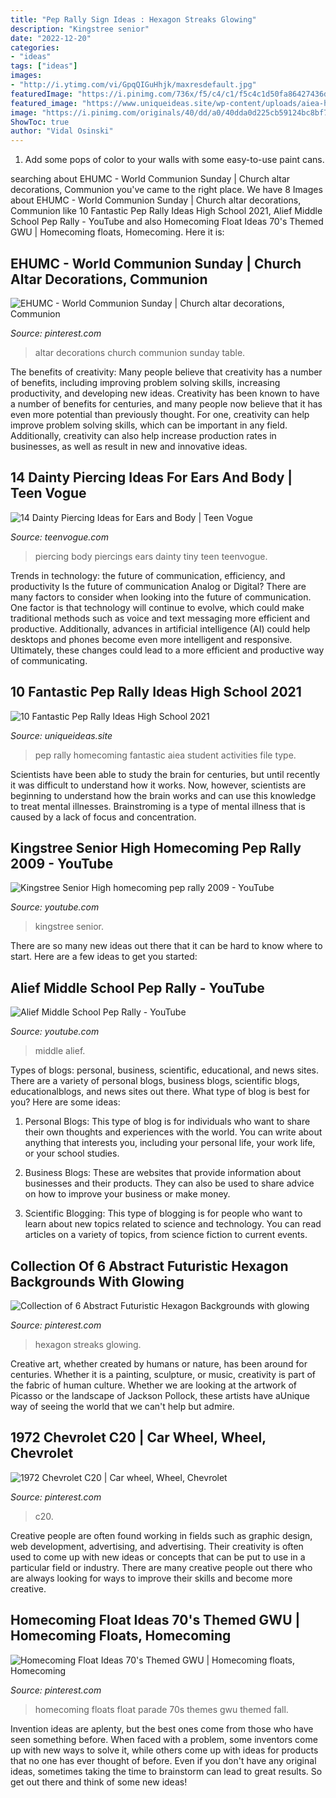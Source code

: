 ```yaml
---
title: "Pep Rally Sign Ideas : Hexagon Streaks Glowing"
description: "Kingstree senior"
date: "2022-12-20"
categories:
- "ideas"
tags: ["ideas"]
images:
- "http://i.ytimg.com/vi/GpqQIGuHhjk/maxresdefault.jpg"
featuredImage: "https://i.pinimg.com/736x/f5/c4/c1/f5c4c1d50fa86427436de79334f5c94c.jpg"
featured_image: "https://www.uniqueideas.site/wp-content/uploads/aiea-high-school-student-activities-homecoming-pep-rally.jpg"
image: "https://i.pinimg.com/originals/40/dd/a0/40dda0d225cb59124bc8bf713809f36e.jpg"
ShowToc: true
author: "Vidal Osinski"
---
```



1. Add some pops of color to your walls with some easy-to-use paint cans.

	

		
searching about EHUMC - World Communion Sunday | Church altar decorations, Communion you've came to the right place. We have 8 Images about EHUMC - World Communion Sunday | Church altar decorations, Communion like 10 Fantastic Pep Rally Ideas High School 2021, Alief Middle School Pep Rally - YouTube and also Homecoming Float Ideas 70&#039;s Themed GWU | Homecoming floats, Homecoming. Here it is:
		
    
## EHUMC - World Communion Sunday | Church Altar Decorations, Communion

<img loading=lazy src="https://i.pinimg.com/originals/40/dd/a0/40dda0d225cb59124bc8bf713809f36e.jpg" onerror="this.onerror=null;this.src='https://tse1.mm.bing.net/th?id=OIP.e9R_5hD5nevK5IXC2xd7cQHaFj&amp;pid=15.1';" alt="EHUMC - World Communion Sunday | Church altar decorations, Communion">

_Source: pinterest.com_

>altar decorations church communion sunday table. 

	

The benefits of creativity: Many people believe that creativity has a number of benefits, including improving problem solving skills, increasing productivity, and developing new ideas.
Creativity has been known to have a number of benefits for centuries, and many people now believe that it has even more potential than previously thought. For one, creativity can help improve problem solving skills, which can be important in any field. Additionally, creativity can also help increase production rates in businesses, as well as result in new and innovative ideas.

    
## 14 Dainty Piercing Ideas For Ears And Body | Teen Vogue

<img loading=lazy src="https://assets.teenvogue.com/photos/58125d6cb51e871830656b3e/16:9/w_1600,c_limit/_tiny-piercings-fb.jpg?mbid=social_retweet" onerror="this.onerror=null;this.src='https://tse4.mm.bing.net/th?id=OIP.5YZ_lywIhmQDsl0ylqeu2wHaEK&amp;pid=15.1';" alt="14 Dainty Piercing Ideas for Ears and Body | Teen Vogue">

_Source: teenvogue.com_

>piercing body piercings ears dainty tiny teen teenvogue. 

	

Trends in technology: the future of communication, efficiency, and productivity
Is the future of communication Analog or Digital? 
There are many factors to consider when looking into the future of communication. One factor is that technology will continue to evolve, which could make traditional methods such as voice and text messaging more efficient and productive. Additionally, advances in artificial intelligence (AI) could help desktops and phones become even more intelligent and responsive. Ultimately, these changes could lead to a more efficient and productive way of communicating.

    
## 10 Fantastic Pep Rally Ideas High School 2021

<img loading=lazy src="https://www.uniqueideas.site/wp-content/uploads/aiea-high-school-student-activities-homecoming-pep-rally.jpg" onerror="this.onerror=null;this.src='https://tse3.mm.bing.net/th?id=OIP.0fFErHdMYpu34x7howAs6AHaJ4&amp;pid=15.1';" alt="10 Fantastic Pep Rally Ideas High School 2021">

_Source: uniqueideas.site_

>pep rally homecoming fantastic aiea student activities file type. 

	

Scientists have been able to study the brain for centuries, but until recently it was difficult to understand how it works. Now, however, scientists are beginning to understand how the brain works and can use this knowledge to treat mental illnesses. Brainstroming is a type of mental illness that is caused by a lack of focus and concentration.

    
## Kingstree Senior High Homecoming Pep Rally 2009 - YouTube

<img loading=lazy src="https://i.ytimg.com/vi/qVCisNnSzKw/hqdefault.jpg" onerror="this.onerror=null;this.src='https://tse2.mm.bing.net/th?id=OIP.vJ4yGQrHU_NFX3uWmZDvdgHaFj&amp;pid=15.1';" alt="Kingstree Senior High homecoming pep rally 2009 - YouTube">

_Source: youtube.com_

>kingstree senior. 

	

There are so many new ideas out there that it can be hard to know where to start. Here are a few ideas to get you started: 

    
## Alief Middle School Pep Rally - YouTube

<img loading=lazy src="http://i.ytimg.com/vi/GpqQIGuHhjk/maxresdefault.jpg" onerror="this.onerror=null;this.src='https://tse4.mm.bing.net/th?id=OIP.6eRUZwQM1xUl_C414AouLwHaEK&amp;pid=15.1';" alt="Alief Middle School Pep Rally - YouTube">

_Source: youtube.com_

>middle alief. 

	

Types of blogs: personal, business, scientific, educational, and news sites.
There are a variety of personal blogs, business blogs, scientific blogs, educationalblogs, and news sites out there. What type of blog is best for you? Here are some ideas:
1. Personal Blogs: This type of blog is for individuals who want to share their own thoughts and experiences with the world. You can write about anything that interests you, including your personal life, your work life, or your school studies.

2. Business Blogs: These are websites that provide information about businesses and their products. They can also be used to share advice on how to improve your business or make money.

3. Scientific Blogging: This type of blogging is for people who want to learn about new topics related to science and technology. You can read articles on a variety of topics, from science fiction to current events.


    
## Collection Of 6 Abstract Futuristic Hexagon Backgrounds With Glowing

<img loading=lazy src="https://i.pinimg.com/736x/c5/57/7e/c5577e3faaff7097ea69ec2169be02da.jpg" onerror="this.onerror=null;this.src='https://tse2.mm.bing.net/th?id=OIP.MGOzHrOHV4OElRn0XcZxdAHaJ5&amp;pid=15.1';" alt="Collection of 6 Abstract Futuristic Hexagon Backgrounds with glowing">

_Source: pinterest.com_

>hexagon streaks glowing. 

	

Creative art, whether created by humans or nature, has been around for centuries. Whether it is a painting, sculpture, or music, creativity is part of the fabric of human culture. Whether we are looking at the artwork of Picasso or the landscape of Jackson Pollock, these artists have aUnique way of seeing the world that we can't help but admire.

    
## 1972 Chevrolet C20 | Car Wheel, Wheel, Chevrolet

<img loading=lazy src="https://i.pinimg.com/736x/20/6a/99/206a99634bbe4f30a30a602e8553e0ca--wheels-chevrolet.jpg" onerror="this.onerror=null;this.src='https://tse2.mm.bing.net/th?id=OIP.R76o_dle_cvqThAxV-0jgQHaFj&amp;pid=15.1';" alt="1972 Chevrolet C20 | Car wheel, Wheel, Chevrolet">

_Source: pinterest.com_

>c20. 

	

Creative people are often found working in fields such as graphic design, web development, advertising, and advertising. Their creativity is often used to come up with new ideas or concepts that can be put to use in a particular field or industry. There are many creative people out there who are always looking for ways to improve their skills and become more creative.

    
## Homecoming Float Ideas 70&#039;s Themed GWU | Homecoming Floats, Homecoming

<img loading=lazy src="https://i.pinimg.com/736x/f5/c4/c1/f5c4c1d50fa86427436de79334f5c94c.jpg" onerror="this.onerror=null;this.src='https://tse2.mm.bing.net/th?id=OIP.sQegvg4Uyr88G9ixeWvVLgHaJ3&amp;pid=15.1';" alt="Homecoming Float Ideas 70&#039;s Themed GWU | Homecoming floats, Homecoming">

_Source: pinterest.com_

>homecoming floats float parade 70s themes gwu themed fall. 

	

Invention ideas are aplenty, but the best ones come from those who have seen something before. When faced with a problem, some inventors come up with new ways to solve it, while others come up with ideas for products that no one has ever thought of before. Even if you don't have any original ideas, sometimes taking the time to brainstorm can lead to great results. So get out there and think of some new ideas!

